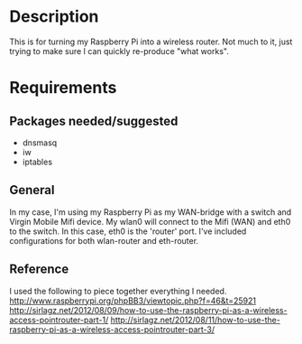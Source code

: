 # Description #

This is for turning my Raspberry Pi into a wireless router.  Not much to it, just trying to make sure I can quickly re-produce "what works".

# Requirements #

## Packages needed/suggested ##
* dnsmasq
* iw
* iptables


## General ##

In my case, I'm using my Raspberry Pi as my WAN-bridge with a switch and Virgin Mobile Mifi device.  My wlan0 will connect to the Mifi (WAN) and eth0 to the switch.  In this case, eth0 is the 'router' port.  I've included configurations for both wlan-router and eth-router.

## Reference ##
I used the following to piece together everything I needed.
http://www.raspberrypi.org/phpBB3/viewtopic.php?f=46&t=25921
http://sirlagz.net/2012/08/09/how-to-use-the-raspberry-pi-as-a-wireless-access-pointrouter-part-1/
http://sirlagz.net/2012/08/11/how-to-use-the-raspberry-pi-as-a-wireless-access-pointrouter-part-3/

